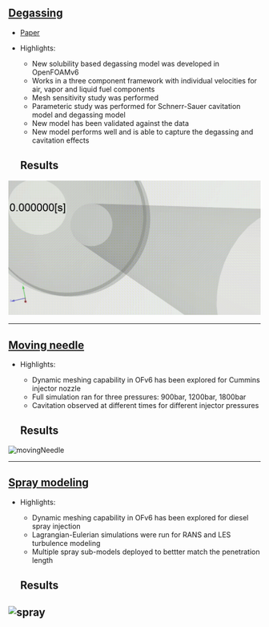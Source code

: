 ## [Degassing](https://rohitmishranitrr.github.io/degassing)

* [Paper](https://journals.sagepub.com/doi/abs/10.1177/1468087421993348)
* Highlights:
  * New solubility based degassing model was developed in OpenFOAMv6
  * Works in a three component framework with individual velocities for air, vapor and liquid fuel components
  * Mesh sensitivity study was performed
  * Parameteric study was performed for Schnerr-Sauer cavitation model and degassing model
  * New model has been validated against the data
  * New model performs well and is able to capture the degassing and cavitation effects

  
  ## Results 
![degassing](Media1.gif)

---

## [Moving needle](https://rohitmishranitrr.github.io/degassing)

* Highlights:
  * Dynamic meshing capability in OFv6 has been explored for Cummins injector nozzle
  * Full simulation ran for three pressures: 900bar, 1200bar, 1800bar
  * Cavitation observed at different times for different injector pressures
  
  
  ## Results
![movingNeedle](movingNeedle_alpha.gif)


---

## [Spray modeling](https://rohitmishranitrr.github.io/degassing)

* Highlights:
  * Dynamic meshing capability in OFv6 has been explored for diesel spray injection
  * Lagrangian-Eulerian simulations were run for RANS and LES turbulence modeling 
  * Multiple spray sub-models deployed to bettter match the penetration length
  
  
  ## Results
![spray](sprayRANS.gif)
---
